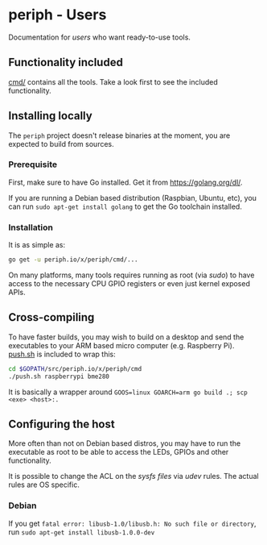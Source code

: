 # periph - Users

Documentation for _users_ who want ready-to-use tools.


## Functionality included

[cmd/](https://github.com/google/periph/tree/master/cmd/) contains all the
tools. Take a look first to see the included functionality.


## Installing locally

The `periph` project doesn't release binaries at the moment, you are expected to
build from sources.


### Prerequisite

First, make sure to have Go installed. Get it from https://golang.org/dl/.

If you are running a Debian based distribution (Raspbian, Ubuntu, etc), you can
run `sudo apt-get install golang` to get the Go toolchain installed.


### Installation

It is as simple as:

```bash
go get -u periph.io/x/periph/cmd/...
```

On many platforms, many tools requires running as root (via _sudo_) to have
access to the necessary CPU GPIO registers or even just kernel exposed APIs.


## Cross-compiling

To have faster builds, you may wish to build on a desktop and send the
executables to your ARM based micro computer (e.g.  Raspberry Pi).
[push.sh](https://github.com/google/periph/blob/master/cmd/push.sh) is included
to wrap this:

```bash
cd $GOPATH/src/periph.io/x/periph/cmd
./push.sh raspberrypi bme280
```

It is basically a wrapper around `GOOS=linux GOARCH=arm go build .; scp <exe>
<host>:.`


## Configuring the host

More often than not on Debian based distros, you may have to run the executable
as root to be able to access the LEDs, GPIOs and other functionality.

It is possible to change the ACL on the _sysfs files_ via _udev_ rules. The
actual rules are OS specific.


### Debian

If you get `fatal error: libusb-1.0/libusb.h: No such file or directory`, run
`sudo apt-get install libusb-1.0.0-dev`
